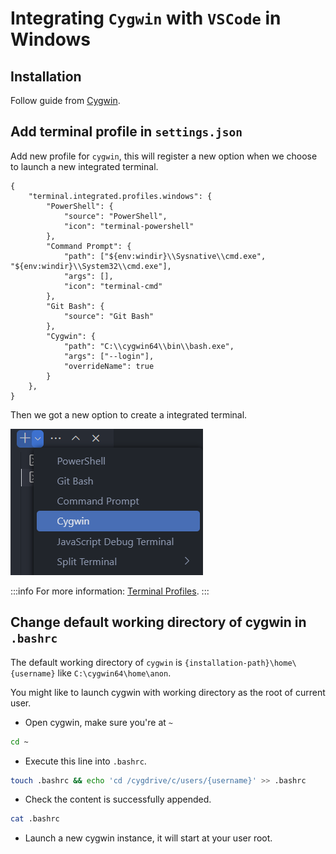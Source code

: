# Integrating `Cygwin` with `VSCode` in Windows

## Installation

Follow guide from [Cygwin](https://cygwin.com/).

## Add terminal profile in `settings.json`

Add new profile for `cygwin`, this will register a new option when we choose to launch a new integrated terminal.

```json{15-19}
{
    "terminal.integrated.profiles.windows": {
        "PowerShell": {
            "source": "PowerShell",
            "icon": "terminal-powershell"
        },
        "Command Prompt": {
            "path": ["${env:windir}\\Sysnative\\cmd.exe", "${env:windir}\\System32\\cmd.exe"],
            "args": [],
            "icon": "terminal-cmd"
        },
        "Git Bash": {
            "source": "Git Bash"
        },
        "Cygwin": {
            "path": "C:\\cygwin64\\bin\\bash.exe",
            "args": ["--login"],
            "overrideName": true
        }
    },
}
```

Then we got a new option to create a integrated terminal.

![cygwin-option](../pics/cygwin-profile.png)

:::info
For more information: [Terminal Profiles](https://code.visualstudio.com/docs/terminal/profiles#_cygwin).
:::

## Change default working directory of cygwin in `.bashrc`

The default working directory of `cygwin` is `{installation-path}\home\{username}` like `C:\cygwin64\home\anon`.

You might like to launch cygwin with working directory as the root of current user.

- Open cygwin, make sure you're at `~`

```bash
cd ~
```

- Execute this line into `.bashrc`.

```bash
touch .bashrc && echo 'cd /cygdrive/c/users/{username}' >> .bashrc
```

- Check the content is successfully appended.

```bash
cat .bashrc
```

- Launch a new cygwin instance, it will start at your user root.
